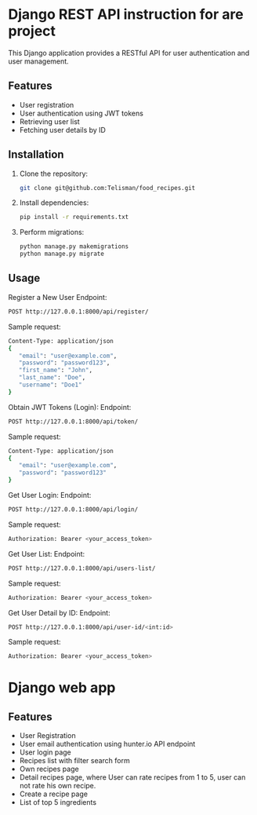 # Django REST API instruction for are project

This Django application provides a RESTful API for user authentication and user management.

## Features

- User registration
- User authentication using JWT tokens
- Retrieving user list
- Fetching user details by ID

## Installation

1. Clone the repository:

   ```bash
   git clone git@github.com:Telisman/food_recipes.git

2. Install dependencies:
   ```bash
   pip install -r requirements.txt

3. Perform migrations:
   ```bash
   python manage.py makemigrations
   python manage.py migrate

## Usage
Register a New User
Endpoint:
 ```bash
POST http://127.0.0.1:8000/api/register/
```
Sample request:
 ```bash
Content-Type: application/json
{
    "email": "user@example.com",
    "password": "password123",
    "first_name": "John",
    "last_name": "Doe",
    "username": "Doe1"
}
```
Obtain JWT Tokens (Login):
Endpoint:
 ```bash
POST http://127.0.0.1:8000/api/token/
```
Sample request:
 ```bash
Content-Type: application/json
{
    "email": "user@example.com",
    "password": "password123"
}
```
Get User Login:
Endpoint:
 ```bash
POST http://127.0.0.1:8000/api/login/
```
Sample request:
 ```bash
Authorization: Bearer <your_access_token>
```
Get User List:
Endpoint:
 ```bash
POST http://127.0.0.1:8000/api/users-list/
```
Sample request:
 ```bash
Authorization: Bearer <your_access_token>
```
Get User Detail by ID:
Endpoint:
 ```bash
POST http://127.0.0.1:8000/api/user-id/<int:id>
```
Sample request:
 ```bash
Authorization: Bearer <your_access_token>
```
# Django web app
## Features
- User Registration 
- User email authentication using hunter.io API endpoint 
- User login page
- Recipes list with filter search form
- Own recipes page
- Detail recipes page, where User can rate recipes from 1 to 5, user can not rate his own recipe.
- Create a recipe page
- List of top 5 ingredients 
